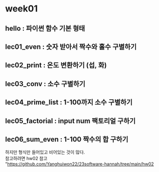 # week01
## hello : 파이썬 함수 기본 형태
## lec01_even : 숫자 받아서 짝수와 홀수 구별하기 
## lec02_print : 온도 변환하기 (섭, 화)
## lec03_conv : 소수 구별하기
## lec04_prime_list : 1-100까지 소수 구별하기
## lec05_factorial : input num 팩토리얼 구하기
## lec06_sum_even : 1-100 짝수의 합 구하기

하지만 형식만 들어있고 비어있는 것이 많다.     
참고하려면 hw02 참고    
"https://github.com/Yanghuiwon22/23software-hannah/tree/main/hw02
